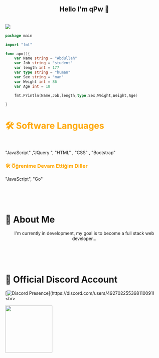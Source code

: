<h2 align="center">Hello I'm qPw 👋</h2>
<br>
<img align="center" src="https://komarev.com/ghpvc/?username=qPwcikk&color=blue"/>






```go
package main

import "fmt"

func apo(){
    var Name string = "Abdullah"
    var Job string = "student"
    var length int = 177
    var type string = "human"
    var Sex string = "man"
    var Weight int = 86
    var Age int = 18

    fmt.Println(Name,Job,length,type,Sex,Weight,Weight,Age)

}

```
<h1 style="color: #ffa90a">🛠  Software Languages</h1>
<br>
<p>"JavaScript" ,"JQuery ", "HTML" , "CSS" , "Bootstrap"</p>
<h3 style="color: #ffa90a">🛠  Öğrenime Devam Ettiğim Diller</h1>
<p>"JavaScript", "Go"</p>

</br>
</br>
</br>

<h1> 🌟 About Me</h1>

<p align="center">I'm currently in development, my goal is to become a full stack web developer...
</p>
</br>
</br>
</br>



<h1>📛 Official Discord Account</h1>

[![Discord Presence](https://lanyard-profile-readme.vercel.app/api/492702255368110091?theme=light&bg=809ecf&animated=false&hideDiscrim=true&borderRadius=30px&idleMessage=Probably%20doing%20something%20else...)](https://discord.com/users/492702255368110091)
 <br>

<img src="https://count.getloli.com/get/@qPwcikk?theme=moebooru" width="%100" height="150px" />

